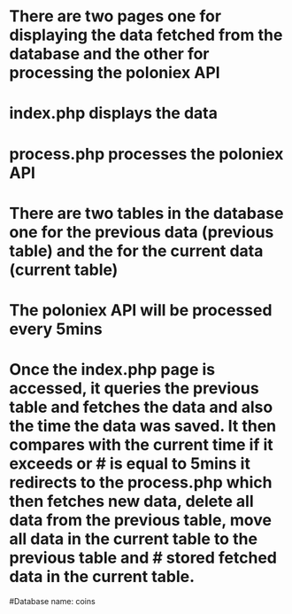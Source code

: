 # There are two pages one for displaying the data fetched from the database and the other for processing the poloniex API
# index.php displays the data
# process.php processes the poloniex API
# There are two tables in the database one for the previous data (previous table) and the for the current data (current table)
# The poloniex API will be processed every 5mins
# Once the index.php page is accessed, it queries the previous table and fetches the data and also the time the data was saved. It then compares with the current time if it exceeds or  # is equal to 5mins it redirects to the process.php which then fetches new data, delete all data from the previous table, move all data in the current table to the previous table and  # stored fetched data in the current table.

#Database name: coins

